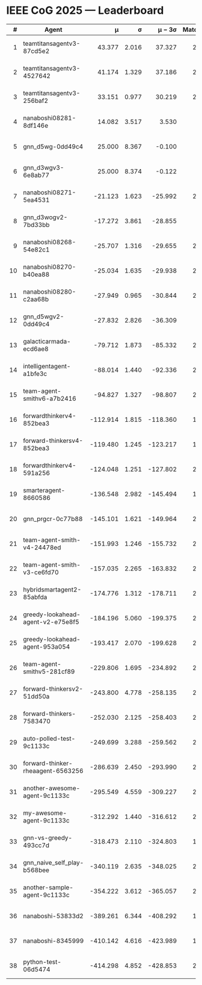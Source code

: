 # IEEE CoG 2025 — Leaderboard

| # | Agent | μ | σ | μ − 3σ | Matches | Updated |
|---:|---|---:|---:|---:|---:|---|
| 1 | teamtitansagentv3-87cd5e2 | 43.377 | 2.016 | 37.327 | 2280 | 2025-08-29 05:11 |
| 2 | teamtitansagentv3-4527642 | 41.174 | 1.329 | 37.186 | 2420 | 2025-08-29 05:11 |
| 3 | teamtitansagentv3-256baf2 | 33.151 | 0.977 | 30.219 | 2480 | 2025-08-29 05:11 |
| 4 | nanaboshi08281-8df146e | 14.082 | 3.517 | 3.530 | 70 | 2025-08-29 05:11 |
| 5 | gnn_d5wg-0dd49c4 | 25.000 | 8.367 | -0.100 | 80 | 2025-08-29 05:11 |
| 6 | gnn_d3wgv3-6e8ab77 | 25.000 | 8.374 | -0.122 | 98 | 2025-08-29 05:11 |
| 7 | nanaboshi08271-5ea4531 | -21.123 | 1.623 | -25.992 | 2660 | 2025-08-29 05:11 |
| 8 | gnn_d3wogv2-7bd33bb | -17.272 | 3.861 | -28.855 | 88 | 2025-08-29 05:11 |
| 9 | nanaboshi08268-54e82c1 | -25.707 | 1.316 | -29.655 | 2380 | 2025-08-29 05:11 |
| 10 | nanaboshi08270-b40ea88 | -25.034 | 1.635 | -29.938 | 2600 | 2025-08-29 05:11 |
| 11 | nanaboshi08280-c2aa68b | -27.949 | 0.965 | -30.844 | 2220 | 2025-08-29 05:11 |
| 12 | gnn_d5wgv2-0dd49c4 | -27.832 | 2.826 | -36.309 | 100 | 2025-08-29 05:11 |
| 13 | galacticarmada-ecd6ae8 | -79.712 | 1.873 | -85.332 | 2460 | 2025-08-29 05:11 |
| 14 | intelligentagent-a1bfe3c | -88.014 | 1.440 | -92.336 | 2214 | 2025-08-29 05:11 |
| 15 | team-agent-smithv6-a7b2416 | -94.827 | 1.327 | -98.807 | 2560 | 2025-08-29 05:11 |
| 16 | forwardthinkerv4-852bea3 | -112.914 | 1.815 | -118.360 | 1913 | 2025-08-29 05:11 |
| 17 | forward-thinkersv4-852bea3 | -119.480 | 1.245 | -123.217 | 1948 | 2025-08-29 05:11 |
| 18 | forwardthinkerv4-591a256 | -124.048 | 1.251 | -127.802 | 2172 | 2025-08-29 05:11 |
| 19 | smarteragent-8660586 | -136.548 | 2.982 | -145.494 | 1908 | 2025-08-29 05:11 |
| 20 | gnn_prgcr-0c77b88 | -145.101 | 1.621 | -149.964 | 2290 | 2025-08-29 05:11 |
| 21 | team-agent-smith-v4-24478ed | -151.993 | 1.246 | -155.732 | 2338 | 2025-08-29 05:11 |
| 22 | team-agent-smith-v3-ce6fd70 | -157.035 | 2.265 | -163.832 | 2878 | 2025-08-29 05:11 |
| 23 | hybridsmartagent2-85abfda | -174.776 | 1.312 | -178.711 | 2275 | 2025-08-29 05:11 |
| 24 | greedy-lookahead-agent-v2-e75e8f5 | -184.196 | 5.060 | -199.375 | 2290 | 2025-08-29 05:11 |
| 25 | greedy-lookahead-agent-953a054 | -193.417 | 2.070 | -199.628 | 2318 | 2025-08-29 05:11 |
| 26 | team-agent-smithv5-281cf89 | -229.806 | 1.695 | -234.892 | 2340 | 2025-08-29 05:11 |
| 27 | forward-thinkersv2-51dd50a | -243.800 | 4.778 | -258.135 | 2304 | 2025-08-29 05:11 |
| 28 | forward-thinkers-7583470 | -252.030 | 2.125 | -258.403 | 2260 | 2025-08-29 05:11 |
| 29 | auto-polled-test-9c1133c | -249.699 | 3.288 | -259.562 | 2420 | 2025-08-29 05:11 |
| 30 | forward-thinker-rheaagent-6563256 | -286.639 | 2.450 | -293.990 | 2224 | 2025-08-29 05:11 |
| 31 | another-awesome-agent-9c1133c | -295.549 | 4.559 | -309.227 | 2080 | 2025-08-29 05:11 |
| 32 | my-awesome-agent-9c1133c | -312.292 | 1.440 | -316.612 | 2300 | 2025-08-29 05:11 |
| 33 | gnn-vs-greedy-493cc7d | -318.473 | 2.110 | -324.803 | 1780 | 2025-08-29 05:11 |
| 34 | gnn_naive_self_play-b568bee | -340.119 | 2.635 | -348.025 | 2100 | 2025-08-29 05:11 |
| 35 | another-sample-agent-9c1133c | -354.222 | 3.612 | -365.057 | 2640 | 2025-08-29 05:11 |
| 36 | nanaboshi-53833d2 | -389.261 | 6.344 | -408.292 | 1940 | 2025-08-29 05:11 |
| 37 | nanaboshi-8345999 | -410.142 | 4.616 | -423.989 | 1960 | 2025-08-29 05:11 |
| 38 | python-test-06d5474 | -414.298 | 4.852 | -428.853 | 2270 | 2025-08-29 05:11 |
